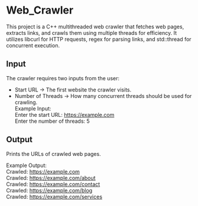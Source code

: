 # Web_Crawler
This project is a C++ multithreaded web crawler that fetches web pages, extracts links, and crawls them using multiple threads for efficiency. It utilizes libcurl for HTTP requests, regex for parsing links, and std::thread for concurrent execution.

## Input
The crawler requires two inputs from the user:
- Start URL → The first website the crawler visits.
- Number of Threads → How many concurrent threads should be used for crawling. <br>
Example Input: <br>
Enter the start URL: https://example.com <br>
Enter the number of threads: 5 <br>

## Output
Prints the URLs of crawled web pages.

Example Output: <br>
Crawled: https://example.com <br>
Crawled: https://example.com/about <br>
Crawled: https://example.com/contact <br>
Crawled: https://example.com/blog <br>
Crawled: https://example.com/services <br>
